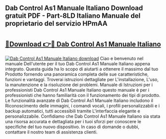 ## Dab Control As1 Manuale Italiano Download gratuit PDF - Part-8LD Italiano Manuale del proprietario del servizio HPmAA

# <h2><a href="http://dfdxzp.blite.top/?on=Dab+Control+As1+Manuale+Italiano">🔗Download 👉🔴 Dab Control As1 Manuale Italiano</a></h2>

[![Dab Control As1 Manuale Italiano download](https://i.imgur.com/lujVjoI.png)](http://dfdxzp.blite.top/?on=Dab+Control+As1+Manuale+Italiano)
Ciao e benvenuto nel manuale Dell'utente per il tuo Dab Control As1 Manuale Italiano appena integrato. Questa guida ha lo scopo di aiutarti a ottenere il massimo dal tuo Prodotto fornendo una panoramica completa delle sue caratteristiche, funzioni e vantaggi. Troverai istruzioni dettagliate per L'installazione, L'uso, la manutenzione e la risoluzione dei problemi. Manuale di Istruzioni per i professionisti Dab Control As1 Manuale Italiano questo manuale è per i professionisti che hanno familiarità con il funzionamento dei tipi di prodotto. Le funzionalità avanzate di Dab Control As1 Manuale Italiano includono il Riconoscimento delle immagini, i comandi vocali, i profili personalizzabili e i backup automatici, tutti accessibili tramite L'interfaccia elegante e personalizzabile. Confidiamo che Dab Control As1 Manuale Italiano sia stata una risorsa accurata e dettagliata per i tuoi sforzi per conoscere le specifiche del tuo nuovo dispositivo. In caso di domande o dubbi, contattare il nostro team di assistenza clienti.
